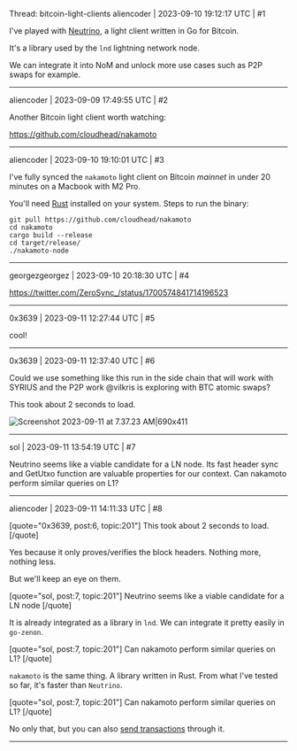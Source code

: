 Thread: bitcoin-light-clients
aliencoder | 2023-09-10 19:12:17 UTC | #1

I've played with [Neutrino](https://github.com/lightninglabs/neutrino), a light client written in Go for Bitcoin.

It's a library used by the `lnd` lightning network node.

We can integrate it into NoM and unlock more use cases such as P2P swaps for example.

-------------------------

aliencoder | 2023-09-09 17:49:55 UTC | #2

Another Bitcoin light client worth watching:

https://github.com/cloudhead/nakamoto

-------------------------

aliencoder | 2023-09-10 19:10:01 UTC | #3

I've fully synced the `nakamoto` light client on Bitcoin *mainnet* in under 20 minutes on a Macbook with M2 Pro.

You'll need [Rust](https://www.rust-lang.org/tools/install) installed on your system. Steps to run the binary:

```
git pull https://github.com/cloudhead/nakamoto
cd nakamoto
cargo build --release
cd target/release/
./nakamoto-node
```

-------------------------

georgezgeorgez | 2023-09-10 20:18:30 UTC | #4

https://twitter.com/ZeroSync_/status/1700574841714196523

-------------------------

0x3639 | 2023-09-11 12:27:44 UTC | #5

cool!

-------------------------

0x3639 | 2023-09-11 12:37:40 UTC | #6

Could we use something like this run in the side chain that will work with SYRIUS and the P2P work @vilkris is exploring with BTC atomic swaps?

This took about 2 seconds to load.  

![Screenshot 2023-09-11 at 7.37.23 AM|690x411](upload://xIskcbBJEh5YPdYqu2lKZO8tdrx.png)

-------------------------

sol | 2023-09-11 13:54:19 UTC | #7

Neutrino seems like a viable candidate for a LN node. Its fast header sync and GetUtxo function are valuable properties for our context.
Can nakamoto perform similar queries on L1?

-------------------------

aliencoder | 2023-09-11 14:11:33 UTC | #8

[quote="0x3639, post:6, topic:201"]
This took about 2 seconds to load.
[/quote]

Yes because it only proves/verifies the block headers. Nothing more, nothing less.

But we'll keep an eye on them.

[quote="sol, post:7, topic:201"]
Neutrino seems like a viable candidate for a LN node
[/quote]

It is already integrated as a library in `lnd`. We can integrate it pretty easily in `go-zenon`.

[quote="sol, post:7, topic:201"]
Can nakamoto perform similar queries on L1?
[/quote]

`nakamoto` is the same thing. A library written in Rust. From what I've tested so far, it's faster than `Neutrino`.

[quote="sol, post:7, topic:201"]
Can nakamoto perform similar queries on L1?
[/quote]

No only that, but you can also [send transactions](https://github.com/cloudhead/nakamoto/issues/91) through it.

-------------------------

